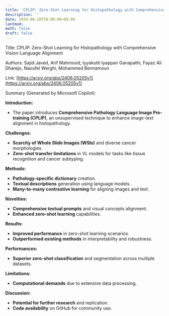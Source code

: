 ```yaml
---
title: 'CPLIP: Zero-Shot Learning for Histopathology with Comprehensive Vision-Language Alignment'
description: ''
date: 2024-08-28T20:00:00+09:00
lastmod: 
math: false
draft: false
---
```


Title: CPLIP: Zero-Shot Learning for Histopathology with Comprehensive Vision-Language Alignment

Authors: Sajid Javed, Arif Mahmood, Iyyakutti Iyappan Ganapathi, Fayaz Ali Dharejo, Naoufel Werghi, Mohammed Bennamoun

Link: [https://arxiv.org/abs/2406.05205v1](https://arxiv.org/abs/2406.05205v1)

Summary (Generated by Microsoft Copilot):

**Introduction:**
- The paper introduces **Comprehensive Pathology Language Image Pre-training (CPLIP)**, an unsupervised technique to enhance image-text alignment in histopathology.

**Challenges:**
- **Scarcity of Whole Slide Images (WSIs)** and diverse cancer morphologies.
- **Zero-shot transfer limitations** in VL models for tasks like tissue recognition and cancer subtyping.

**Methods:**
- **Pathology-specific dictionary** creation.
- **Textual descriptions** generation using language models.
- **Many-to-many contrastive learning** for aligning images and text.

**Novelties:**
- **Comprehensive textual prompts** and visual concepts alignment.
- **Enhanced zero-shot learning** capabilities.

**Results:**
- **Improved performance** in zero-shot learning scenarios.
- **Outperformed existing methods** in interpretability and robustness.

**Performances:**
- **Superior zero-shot classification** and segmentation across multiple datasets.

**Limitations:**
- **Computational demands** due to extensive data processing.

**Discussion:**
- **Potential for further research** and replication.
- **Code availability** on GitHub for community use.
